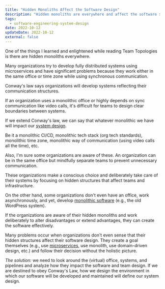```yaml
---
title: "Hidden Monoliths Affect the Software Design"
description: "Hidden monoliths are everywhere and affect the software system design. When the organization is aware of its software's environment, it can thrive. If not, it faces various challenges."
tags:
  - software-engineering-system-design
date: 2022-10-12
updateDate: 2022-10-12
external: false
---
```


One of the things I learned and enlightened while reading Team Topologies is there are hidden monoliths everywhere.

Many organizations try to develop fully distributed systems using microservices and have significant problems because they work either in the same office or time zone while using synchronous communication.

Conway's law says organizations will develop systems reflecting their communication structures.

If an organization uses a monolithic office or highly depends on sync communication like video calls, it's difficult for teams to design clear boundaries between systems.

If we extend Conway's law, we can say that whatever monolithic we have will impact our [system design](/how-to-approach-software-architecture-design).

Be it a monolithic CI/CD, monolithic tech stack (org tech standards), monolithic time zone, monolithic way of communication (using video calls all the time), etc.

Also, I'm sure some organizations are aware of these. An organization can be in the same office but mindfully separate teams to prevent unnecessary communication.

These organizations make a conscious choice and deliberately take care of their systems by focusing on hidden structures that affect teams and infrastructure.

On the other hand, some organizations don't even have an office, work asynchronously, and yet, develop [monolithic software](https://candost.substack.com/p/splitting-the-monolith) (e.g., the old WordPress system).

If the organizations are aware of their hidden monoliths and work deliberately to alter disadvantages or extend advantages, they can create the software effectively.

Many problems occur when organizations don't even sense that their hidden structures affect their software design. They create a goal themselves (e.g., use [microservices](https://candost.substack.com/p/microservices-and-their-benefits), use monolith, use domain-driven design, etc.) and follow their decision without the holistic picture.

_The solution:_ we need to look around the (virtual) office, systems, and pipelines and analyze how they impact the software and team design. If we are destined to obey Conway's Law, how we design the environment in which our software will be developed and maintained will define our system design.
